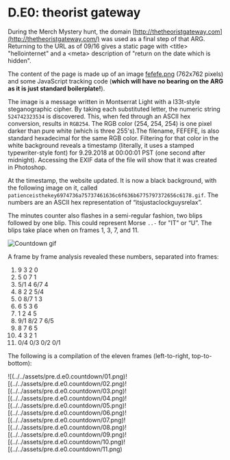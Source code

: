 # D.E0: theorist gateway

During the Merch Mystery hunt, the domain [http://thetheoristgateway.com](http://thetheoristgateway.com/) was used as a final step of that ARG. Returning to the URL as of 09/16 gives a static page with &lt;title&gt; "hellointernet" and a &lt;meta&gt; description of "return on the date which is hidden".

The content of the page is made up of an image [fefefe.png](http://thetheoristgateway.com/fefefe.png) \(762x762 pixels\) and some JavaScript tracking code \(**which will have no bearing on the ARG as it is just standard boilerplate!**\).

The image is a message written in Montserrat Light with a l33t-style steganographic cipher. By taking each substituted letter, the numeric string `524742323534` is discovered. This, when fed through an ASCII hex conversion, results in `RGB254`. The RGB color \(254, 254, 254\) is one pixel darker than pure white \(which is three 255's\).The filename, FEFEFE, is also standard hexadecimal for the same RGB color. Filtering for that color in the white background reveals a timestamp \(literally, it uses a stamped typewriter-style font\) for 9.29.2018 at 00:00:01 PST \(one second after midnight\). Accessing the EXIF data of the file will show that it was created in Photoshop.

At the timestamp, the website updated. It is now a black background, with the following image on it, called `patienceisthekey6974736a75737461636c6f636b6775797372656c6178.gif`. The numbers are an ASCII hex representation of “itsjustaclockguysrelax”.

The minutes counter also flashes in a semi-regular fashion, two blips followed by one blip. This could represent Morse `..-` for "IT" or “U”. The blips take place when on frames 1, 3, 7, and 11.

![Countdown gif](../../assets/pre.d.e0.countdown.gif)

A frame by frame analysis revealed these numbers, separated into frames:

1. 9 3 2 0
2. 5 0 7 1
3. 5/1 4 6/7 4
4. 8 2 2 5/4
5. 0 8/7 1 3
6. 6 5 3 6
7. 1 2 4 5
8. 9/1 8/2 7 6/5
9. 8 7 6 5
10. 4 3 2 1
11. 0/4 0/3 0/2 0/1

The following is a compilation of the eleven frames \(left-to-right, top-to-bottom\):

![(../../assets/pre.d.e0.countdown/01.png)![(../../assets/pre.d.e0.countdown/02.png)![(../../assets/pre.d.e0.countdown/03.png)![(../../assets/pre.d.e0.countdown/04.png)![(../../assets/pre.d.e0.countdown/05.png)![(../../assets/pre.d.e0.countdown/06.png)![(../../assets/pre.d.e0.countdown/07.png)![(../../assets/pre.d.e0.countdown/08.png)![(../../assets/pre.d.e0.countdown/09.png)![(../../assets/pre.d.e0.countdown/10.png)![(../../assets/pre.d.e0.countdown/11.png)
